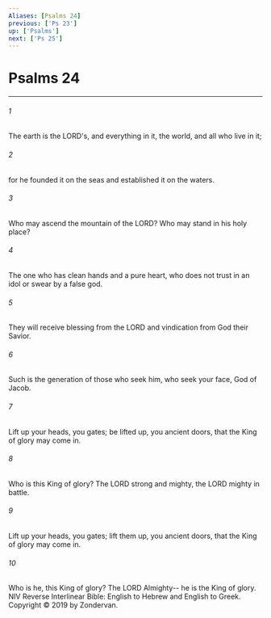 ```yaml
---
Aliases: [Psalms 24]
previous: ['Ps 23']
up: ['Psalms']
next: ['Ps 25']
---
```

# Psalms 24

***


###### 1 
The earth is the LORD's, and everything in it, the world, and all who live in it; 

###### 2 
for he founded it on the seas and established it on the waters. 

###### 3 
Who may ascend the mountain of the LORD? Who may stand in his holy place? 

###### 4 
The one who has clean hands and a pure heart, who does not trust in an idol or swear by a false god. 

###### 5 
They will receive blessing from the LORD and vindication from God their Savior. 

###### 6 
Such is the generation of those who seek him, who seek your face, God of Jacob. 

###### 7 
Lift up your heads, you gates; be lifted up, you ancient doors, that the King of glory may come in. 

###### 8 
Who is this King of glory? The LORD strong and mighty, the LORD mighty in battle. 

###### 9 
Lift up your heads, you gates; lift them up, you ancient doors, that the King of glory may come in. 

###### 10 
Who is he, this King of glory? The LORD Almighty-- he is the King of glory. NIV Reverse Interlinear Bible: English to Hebrew and English to Greek. Copyright © 2019 by Zondervan.
